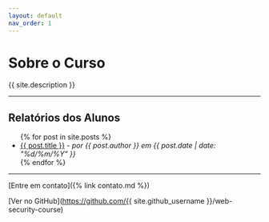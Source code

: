 ```yaml
---
layout: default
nav_order: 1
---
```

# Sobre o Curso

{{ site.description }}

---

## Relatórios dos Alunos

<ul>
  {% for post in site.posts %}
    <li><a href="{{ post.url | relative_url }}">{{ post.title }}</a> - <em>por {{ post.author }} em {{ post.date | date: "%d/%m/%Y" }}</em></li>
  {% endfor %}
</ul>

---
[Entre em contato]({% link contato.md %})

[Ver no GitHub](https://github.com/{{ site.github_username }}/web-security-course)
